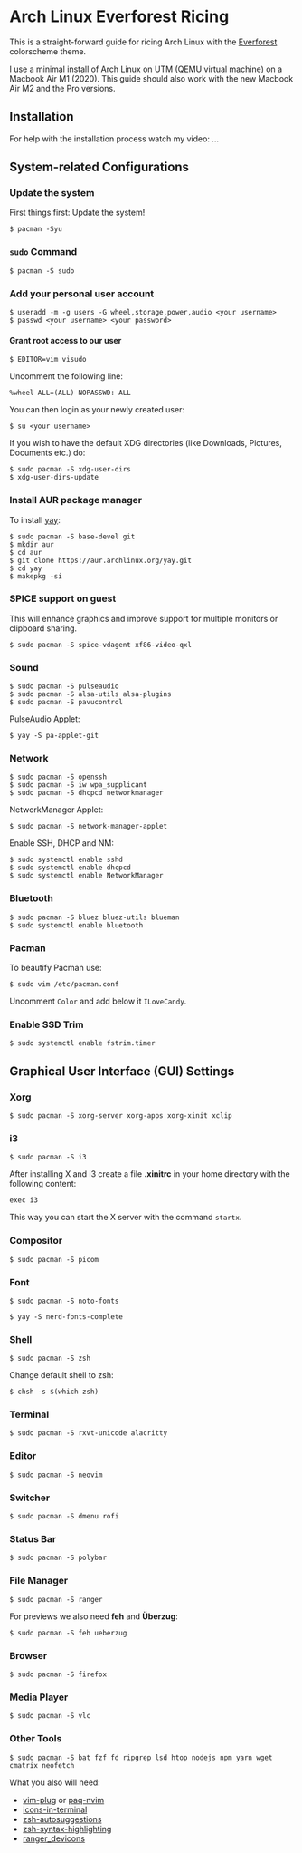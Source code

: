 # Arch Linux Everforest Ricing

This is a straight-forward guide for ricing Arch Linux with the [Everforest](https://github.com/sainnhe/everforest) colorscheme theme.

I use a minimal install of Arch Linux on UTM (QEMU virtual machine) on a Macbook Air M1 (2020). This guide should also work with the new Macbook Air M2 and the Pro versions.

## Installation

For help with the installation process watch my video: ...

## System-related Configurations

### Update the system

First things first: Update the system!

```
$ pacman -Syu
```

### `sudo` Command

```
$ pacman -S sudo
```


### Add your personal user account

```
$ useradd -m -g users -G wheel,storage,power,audio <your username>
$ passwd <your username> <your password>
```

#### Grant root access to our user

```
$ EDITOR=vim visudo
```

Uncomment the following line:

```
%wheel ALL=(ALL) NOPASSWD: ALL
```

You can then login as your newly created user:

```
$ su <your username>
```

If you wish to have the default XDG directories (like Downloads, Pictures, Documents etc.) do:

```
$ sudo pacman -S xdg-user-dirs
$ xdg-user-dirs-update
```

### Install AUR package manager

To install [yay](https://github.com/Jguer/yay):

```
$ sudo pacman -S base-devel git
$ mkdir aur
$ cd aur
$ git clone https://aur.archlinux.org/yay.git
$ cd yay
$ makepkg -si
```

### SPICE support on guest

This will enhance graphics and improve support for multiple monitors or clipboard sharing.

```
$ sudo pacman -S spice-vdagent xf86-video-qxl
```

### Sound

```
$ sudo pacman -S pulseaudio
$ sudo pacman -S alsa-utils alsa-plugins
$ sudo pacman -S pavucontrol
```

PulseAudio Applet:

```
$ yay -S pa-applet-git
```

### Network

```
$ sudo pacman -S openssh
$ sudo pacman -S iw wpa_supplicant
$ sudo pacman -S dhcpcd networkmanager 
```

NetworkManager Applet:

```
$ sudo pacman -S network-manager-applet
```

Enable SSH, DHCP and NM:

```
$ sudo systemctl enable sshd
$ sudo systemctl enable dhcpcd
$ sudo systemctl enable NetworkManager
```

### Bluetooth

```
$ sudo pacman -S bluez bluez-utils blueman
$ sudo systemctl enable bluetooth
```

### Pacman

To beautify Pacman use:

```
$ sudo vim /etc/pacman.conf
```

Uncomment `Color` and add below it `ILoveCandy`.

### Enable SSD Trim

```
$ sudo systemctl enable fstrim.timer
```

## Graphical User Interface (GUI) Settings

### Xorg

```
$ sudo pacman -S xorg-server xorg-apps xorg-xinit xclip
```

### i3

```
$ sudo pacman -S i3
```

After installing X and i3 create a file **.xinitrc** in your home directory with the following content:

```
exec i3
```

This way you can start the X server with the command `startx`.

### Compositor

```
$ sudo pacman -S picom
```

### Font

```
$ sudo pacman -S noto-fonts
```

```
$ yay -S nerd-fonts-complete
```

### Shell

```
$ sudo pacman -S zsh
```

Change default shell to zsh:

```
$ chsh -s $(which zsh)
```

### Terminal

```
$ sudo pacman -S rxvt-unicode alacritty
```

### Editor

```
$ sudo pacman -S neovim
```

### Switcher

```
$ sudo pacman -S dmenu rofi 
```

### Status Bar

```
$ sudo pacman -S polybar
```

### File Manager

```
$ sudo pacman -S ranger
```

For previews we also need **feh** and **Überzug**:

```
$ sudo pacman -S feh ueberzug
```

### Browser

```
$ sudo pacman -S firefox
```

### Media Player

```
$ sudo pacman -S vlc
```

### Other Tools

```
$ sudo pacman -S bat fzf fd ripgrep lsd htop nodejs npm yarn wget cmatrix neofetch
```

What you also will need:

- [vim-plug](https://github.com/junegunn/vim-plug) or [paq-nvim](https://github.com/savq/paq-nvim)
- [icons-in-terminal](https://github.com/sebastiencs/icons-in-terminal)
- [zsh-autosuggestions](https://github.com/zsh-users/zsh-autosuggestions)
- [zsh-syntax-highlighting](https://github.com/zsh-users/zsh-syntax-highlighting)
- [ranger_devicons](https://github.com/alexanderjeurissen/ranger_devicons)
